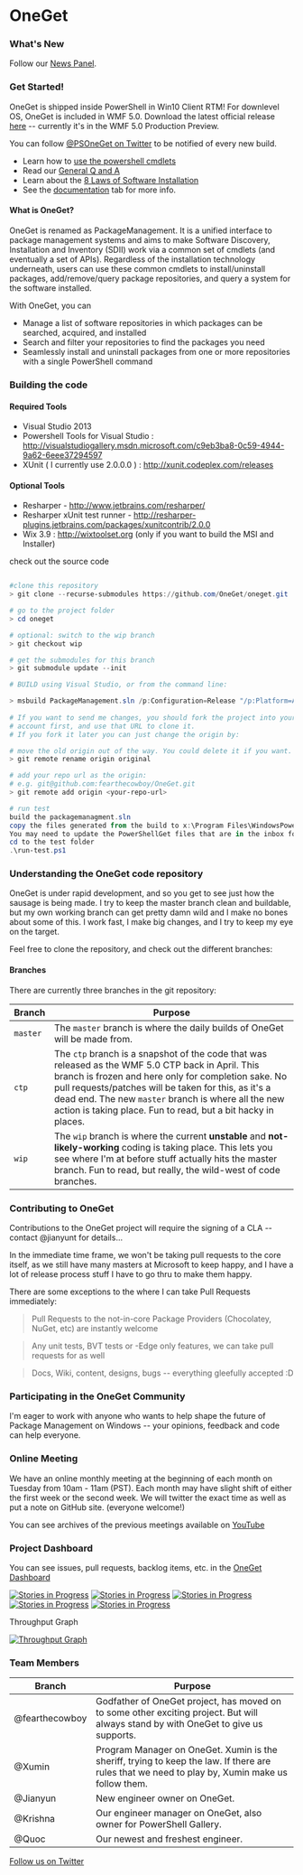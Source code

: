 
# OneGet


### What's New
Follow our [News Panel](https://github.com/OneGet/oneget/wiki/News-Panel).

### Get Started!

OneGet is shipped inside PowerShell in Win10 Client RTM! For downlevel OS, OneGet is included in WMF 5.0. Download the latest official release [here](http://www.microsoft.com/en-us/download/details.aspx?id=48729) -- currently it's in the WMF 5.0 Production Preview.

You can follow [@PSOneGet on Twitter](http://twitter.com/PSOneGet) to be notified of every new build.


* Learn how to [use the powershell cmdlets](https://github.com/OneGet/oneget/wiki/cmdlets) 
* Read our [General Q and A](https://github.com/OneGet/oneget/wiki/Q-and-A)
* Learn about the [8 Laws of Software Installation](https://github.com/OneGet/oneget/wiki/8-Laws-of-Software-Installation)
* See the [documentation](https://github.com/OneGet/oneget/wiki) tab for more info.

#### What is OneGet?

OneGet is renamed as PackageManagement. It is a unified interface to package management systems and aims to make Software Discovery, Installation and Inventory (SDII) work via a common set of cmdlets (and eventually a set of APIs). Regardless of the installation technology underneath, users can use these common cmdlets to install/uninstall packages, add/remove/query package repositories, and query a system for the software installed. 

With OneGet, you can
* Manage a list of software repositories in which packages can be searched, acquired, and installed
* Search and filter your repositories to find the packages you need
* Seamlessly install and uninstall packages from one or more repositories with a single PowerShell command


### Building the code

#### Required Tools
- Visual Studio 2013
- Powershell Tools for Visual Studio : http://visualstudiogallery.msdn.microsoft.com/c9eb3ba8-0c59-4944-9a62-6eee37294597
- XUnit ( I currently use 2.0.0.0 ) : http://xunit.codeplex.com/releases

#### Optional Tools
- Resharper - http://www.jetbrains.com/resharper/
- Resharper xUnit test runner - http://resharper-plugins.jetbrains.com/packages/xunitcontrib/2.0.0
- Wix 3.9 : http://wixtoolset.org (only if you want to build the MSI and Installer)

check out the source code 
``` powershell 

#clone this repository
> git clone --recurse-submodules https://github.com/OneGet/oneget.git

# go to the project folder
> cd oneget

# optional: switch to the wip branch
> git checkout wip

# get the submodules for this branch
> git submodule update --init

# BUILD using Visual Studio, or from the command line:

> msbuild PackageManagement.sln /p:Configuration=Release "/p:Platform=Any CPU"
    
# If you want to send me changes, you should fork the project into your own 
# account first, and use that URL to clone it.
# If you fork it later you can just change the origin by:

# move the old origin out of the way. You could delete it if you want.
> git remote rename origin original

# add your repo url as the origin:
# e.g. git@github.com:fearthecowboy/OneGet.git 
> git remote add origin <your-repo-url> 

# run test
build the packagemanagment.sln
copy the files generated from the build to x:\Program Files\WindowsPowerShell\Modules\PackageManagement
You may need to update the PowerShellGet files that are in the inbox folder.
cd to the test folder
.\run-test.ps1
```


### Understanding the OneGet code repository

OneGet is under rapid development, and so you get to see just how the sausage is being made. I try to keep the master branch clean and buildable, but my own working branch can get pretty damn wild and I make no bones about some of this. I work fast, I make big changes, and I try to keep my eye on the target.

Feel free to clone the repository, and check out the different branches:

#### Branches

There are currently three branches in the git repository:

| Branch | Purpose |
| ------- | ---------------------------|
|`master`|  The `master` branch is where the daily builds of OneGet will be made from.  |
|`ctp`|  The `ctp` branch is a snapshot of the code that was released as the WMF 5.0 CTP back in April. This branch is frozen and here only for completion sake. No pull requests/patches will be taken for this, as it's a dead end. The new `master` branch is where all the new action is taking place. Fun to read, but a bit hacky in places. |
|`wip`|  The `wip` branch is where the current **unstable** and **not-likely-working** coding is taking place. This lets you see where I'm at before stuff actually hits the master branch. Fun to read, but really, the wild-west of code branches. |


### Contributing to OneGet

Contributions to the OneGet project will require the signing of a CLA -- contact @jianyunt for details...

In the immediate time frame, we won't be taking pull requests to the core itself, as we still have many masters at Microsoft to keep happy, and I have a lot of release process stuff I have to go thru to make them happy. 

There are some exceptions to the where I can take Pull Requests immediately: 

> Pull Requests to the not-in-core Package Providers (Chocolatey, NuGet, etc) are instantly welcome 

> Any unit tests, BVT tests or -Edge only features, we can take pull requests for as well

> Docs, Wiki, content, designs, bugs -- everything gleefully accepted :D
  

### Participating in the OneGet Community

I'm eager to work with anyone who wants to help shape the future of Package Management on Windows -- your opinions, feedback and code can help everyone. 


### Online Meeting 

We have an online monthly meeting at the beginning of each month on Tuesday from 10am - 11am (PST). Each month may have slight shift of either the first week or the second week.  We will twitter the exact time as well as put a note on GitHub site.  (everyone welcome!)

You can see archives of the previous meetings available on [YouTube](https://www.youtube.com/playlist?list=PLeKWr5Ekac1SEEvHqIh3g051OyioFwOXN&feature=c4-feed-u)


### Project Dashboard

You can see issues, pull requests, backlog items, etc. in the [OneGet Dashboard](https://waffle.io/oneget/oneget)

[![Stories in Progress](https://badge.waffle.io/oneget/oneget.svg?label=Bug&title=Bug)](http://waffle.io/OneGet/OneGet)
[![Stories in Progress](https://badge.waffle.io/oneget/oneget.svg?label=Investigate&title=Investigate)](http://waffle.io/OneGet/OneGet)
[![Stories in Progress](https://badge.waffle.io/oneget/oneget.svg?label=Discussion&title=Discussion)](http://waffle.io/OneGet/OneGet)
[![Stories in Progress](https://badge.waffle.io/oneget/oneget.svg?label=New%20Feature&title=New%20Feature)](http://waffle.io/OneGet/OneGet)
[![Stories in Progress](https://badge.waffle.io/oneget/oneget.svg?label=PowerShellGet&title=PowerShellGet)](http://waffle.io/OneGet/OneGet)

Throughput Graph

[![Throughput Graph](https://graphs.waffle.io/OneGet/oneget/throughput.svg)](https://waffle.io/OneGet/oneget/metrics)


### Team Members 

| Branch | Purpose |
| ------- | ---------------------------|
|@fearthecowboy|  Godfather of OneGet project, has moved on to some other exciting project. But will always stand by with OneGet to give us supports. |
|@Xumin|  Program Manager on OneGet. Xumin is the sheriff, trying to keep the law. If there are rules that we need to play by, Xumin make us follow them.   |
|@Jianyun|  New engineer owner on OneGet. |
|@Krishna|  Our engineer manager on OneGet, also owner for PowerShell Gallery.   |
|@Quoc|  Our newest and freshest engineer.   |

[Follow us on Twitter](https://twitter.com/PSOneGet)

